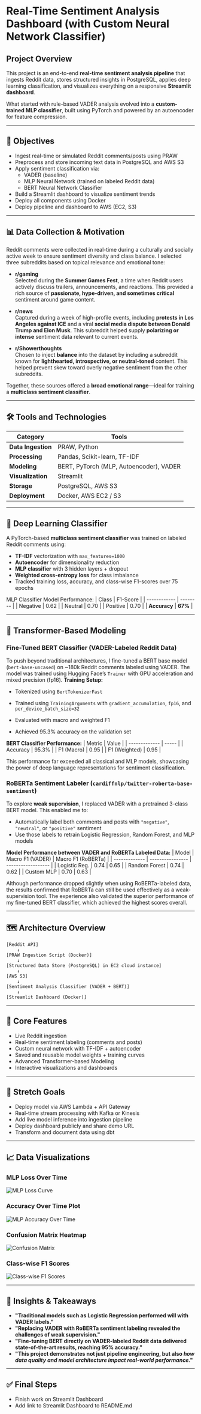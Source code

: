 # **Real-Time Sentiment Analysis Dashboard (with Custom Neural Network Classifier)**

## **Project Overview**
This project is an end-to-end **real-time sentiment analysis pipeline** that ingests Reddit data, stores structured insights in PostgreSQL, applies deep learning classification, and visualizes everything on a responsive **Streamlit dashboard**.

What started with rule-based VADER analysis evolved into a **custom-trained MLP classifier**, built using PyTorch and powered by an autoencoder for feature compression.

---

## 🎯 **Objectives**
- Ingest real-time or simulated Reddit comments/posts using PRAW
- Preprocess and store incoming text data in PostgreSQL and AWS S3
- Apply sentiment classification via:
    - VADER (baseline)
    - MLP Neural Network (trained on labeled Reddit data)
    - BERT Neural Network Classifier
- Build a Streamlit dashboard to visualize sentiment trends
- Deploy all components using Docker
- Deploy pipeline and dashboard to AWS (EC2, S3)

---

## 📊 **Data Collection & Motivation**
Reddit comments were collected in real-time during a culturally and socially active week to ensure sentiment diversity and class balance. I selected three subreddits based on topical relevance and emotional tone:

- **r/gaming**  
  Selected during the **Summer Games Fest**, a time when Reddit users actively discuss trailers, announcements, and reactions. This provided a rich source of **passionate, hype-driven, and sometimes critical** sentiment around game content.

- **r/news**  
  Captured during a week of high-profile events, including **protests in Los Angeles against ICE** and a viral **social media dispute between Donald Trump and Elon Musk**. This subreddit helped supply **polarizing or intense** sentiment data relevant to current events.

- **r/Showerthoughts**  
  Chosen to inject **balance** into the dataset by including a subreddit known for **lighthearted, introspective, or neutral-toned** content. This helped prevent skew toward overly negative sentiment from the other subreddits.

Together, these sources offered a **broad emotional range**—ideal for training a **multiclass sentiment classifier**.

---

## 🛠️ **Tools and Technologies**

| Category           | Tools                             |
| ------------------ | --------------------------------- |
| **Data Ingestion** | PRAW, Python                      |
| **Processing**     | Pandas, Scikit-learn, TF-IDF      |
| **Modeling**       | BERT, PyTorch (MLP, Autoencoder), VADER |
| **Visualization**  | Streamlit                         |
| **Storage**        | PostgreSQL, AWS S3                |
| **Deployment**     | Docker, AWS EC2 / S3              |

---

## 🤖 **Deep Learning Classifier**
A PyTorch-based **multiclass sentiment classifier** was trained on labeled Reddit comments using:
- **TF-IDF** vectorization with `max_features=1000`
- **Autoencoder** for dimensionality reduction
- **MLP classifier** with 3 hidden layers + dropout
- **Weighted cross-entropy loss** for class imbalance
- Tracked training loss, accuracy, and class-wise F1-scores over 75 epochs

MLP Classifier Model Performance:
| Class        | F1-Score |
| ------------ | -------- |
| Negative     | 0.62     |
| Neutral      | 0.70     |
| Positive     | 0.70     |
| **Accuracy** | **67%**  |

---

## 🧠 **Transformer-Based Modeling**
### Fine-Tuned BERT Classifier (VADER-Labeled Reddit Data)
To push beyond traditional architectures, I fine-tuned a BERT base model (`bert-base-uncased`) on ~180k Reddit comments labeled using VADER. The model was trained using Hugging Face’s `Trainer` with GPU acceleration and mixed precision (fp16).
**Training Setup:**

- Tokenized using `BertTokenizerFast`

- Trained using `TrainingArguments` with `gradient_accumulation`, `fp16`, and `per_device_batch_size=32`

- Evaluated with macro and weighted F1

- Achieved 95.3% accuracy on the validation set

**BERT Classifier Performance:**
| Metric        | Value |
| ------------- | ----- |
| Accuracy      | 95.3% |
| F1 (Macro)    | 0.95  |
| F1 (Weighted) | 0.95  |

This performance far exceeded all classical and MLP models, showcasing the power of deep language representations for sentiment classification.

### **RoBERTa Sentiment Labeler (`cardiffnlp/twitter-roberta-base-sentiment`)**
To explore **weak supervision**, I replaced VADER with a pretrained 3-class BERT model. This enabled me to:
- Automatically label both comments and posts with `"negative"`, `"neutral"`, or `"positive"` sentiment
- Use those labels to retrain Logistic Regression, Random Forest, and MLP models

**Model Performance between VADER and RoBERTa Labeled Data:**
| Model         | Macro F1 (VADER) | Macro F1 (RoBERTa) |
| ------------- | ---------------- | ------------------ |
| Logistic Reg. | 0.74             | 0.65               |
| Random Forest | 0.74             | 0.62               |
| Custom MLP    | 0.70             | 0.63               |

Although performance dropped slightly when using RoBERTa-labeled data, the results confirmed that RoBERTa can still be used effectively as a weak-supervision tool. The experience also validated the superior performance of my fine-tuned BERT classifier, which achieved the highest scores overall.

---

## 🗺️ **Architecture Overview**
```text
[Reddit API]
    ↓
[PRAW Ingestion Script (Docker)]
    ↓
[Structured Data Store (PostgreSQL) in EC2 cloud instance]
    ↓
[AWS S3]
    ↓
[Sentiment Analysis Classifier (VADER + BERT)]
    ↓
[Streamlit Dashboard (Docker)]
```

---

## 🚀 **Core Features**
- Live Reddit ingestion
- Real-time sentiment labeling (comments and posts)
- Custom neural network with TF-IDF + autoencoder
- Saved and reusable model weights + training curves
- Advanced Transformer-based Modeling
- Interactive visualizations and dashboards

---

## 🌱 **Stretch Goals**
- Deploy model via AWS Lambda + API Gateway
- Real-time stream processing with Kafka or Kinesis
- Add live model inference into ingestion pipeline
- Deploy dashboard publicly and share demo URL
- Transform and document data using dbt

---

## 📈 **Data Visualizations**

### MLP Loss Over Time
![MLP Loss Curve](figures/mlp_loss_curve.png)

### Accuracy Over Time Plot
![MLP Accuracy Over Time](figures/mlp_accuracy_plot.png)

### Confusion Matrix Heatmap
![Confusion Matrix](figures/mlp_confusion_matrix.png)

### Class-wise F1 Scores
![Class-wise F1 Scores](figures/mlp_class_f1_scores.png)

---

## 📌 **Insights & Takeaways**
- **"Traditional models such as Logistic Regression performed will with VADER labels."**
- **"Replacing VADER with RoBERTa sentiment labeling revealed the challenges of weak supervision."**
- **"Fine-tuning BERT directly on VADER-labeled Reddit data delivered state-of-the-art results, reaching 95% accuracy."**
- **"This project demonstrates not just pipeline engineering, but also *how data quality and model architecture impact real-world performance*."**

---

## ✅ **Final Steps**
- Finish work on Streamlit Dashboard
- Add link to Streamlit Dashboard to README.md
